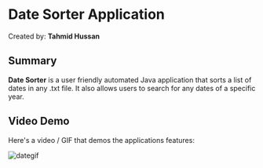 <!-- (This is a comment) INSTRUCTIONS: Go through this page and fill out any **bolded** entries with their correct values.-->

# Date Sorter Application

Created by: **Tahmid Hussan**

## Summary

**Date Sorter** is a user friendly automated Java application that sorts a list of dates in any .txt file. It also allows users to search for any dates of a specific year.

## Video Demo

Here's a video / GIF that demos the applications features:

![dategif](https://github.com/TahmidHussan/Java-Date-Sorter/assets/90405116/7ad5389e-0032-4153-8ac0-0f9d58cd7aa1)

